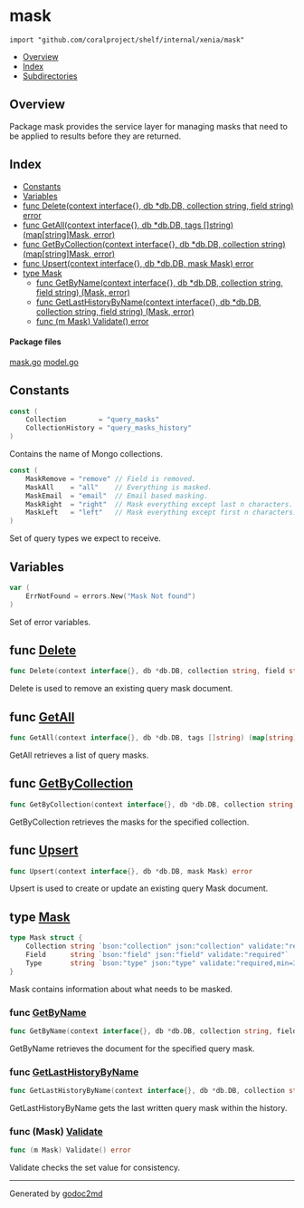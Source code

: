 

# mask
`import "github.com/coralproject/shelf/internal/xenia/mask"`

* [Overview](#pkg-overview)
* [Index](#pkg-index)
* [Subdirectories](#pkg-subdirectories)

## <a name="pkg-overview">Overview</a>
Package mask provides the service layer for managing masks that need
to be applied to results before they are returned.




## <a name="pkg-index">Index</a>
* [Constants](#pkg-constants)
* [Variables](#pkg-variables)
* [func Delete(context interface{}, db *db.DB, collection string, field string) error](#Delete)
* [func GetAll(context interface{}, db *db.DB, tags []string) (map[string]Mask, error)](#GetAll)
* [func GetByCollection(context interface{}, db *db.DB, collection string) (map[string]Mask, error)](#GetByCollection)
* [func Upsert(context interface{}, db *db.DB, mask Mask) error](#Upsert)
* [type Mask](#Mask)
  * [func GetByName(context interface{}, db *db.DB, collection string, field string) (Mask, error)](#GetByName)
  * [func GetLastHistoryByName(context interface{}, db *db.DB, collection string, field string) (Mask, error)](#GetLastHistoryByName)
  * [func (m Mask) Validate() error](#Mask.Validate)


#### <a name="pkg-files">Package files</a>
[mask.go](/src/github.com/coralproject/shelf/internal/xenia/mask/mask.go) [model.go](/src/github.com/coralproject/shelf/internal/xenia/mask/model.go) 


## <a name="pkg-constants">Constants</a>
``` go
const (
    Collection        = "query_masks"
    CollectionHistory = "query_masks_history"
)
```
Contains the name of Mongo collections.

``` go
const (
    MaskRemove = "remove" // Field is removed.
    MaskAll    = "all"    // Everything is masked.
    MaskEmail  = "email"  // Email based masking.
    MaskRight  = "right"  // Mask everything except last n characters. Default 4.
    MaskLeft   = "left"   // Mask everything except first n characters. Default 4.
)
```
Set of query types we expect to receive.


## <a name="pkg-variables">Variables</a>
``` go
var (
    ErrNotFound = errors.New("Mask Not found")
)
```
Set of error variables.



## <a name="Delete">func</a> [Delete](/src/target/mask.go?s=8238:8320#L286)
``` go
func Delete(context interface{}, db *db.DB, collection string, field string) error
```
Delete is used to remove an existing query mask document.



## <a name="GetAll">func</a> [GetAll](/src/target/mask.go?s=3312:3395#L119)
``` go
func GetAll(context interface{}, db *db.DB, tags []string) (map[string]Mask, error)
```
GetAll retrieves a list of query masks.



## <a name="GetByCollection">func</a> [GetByCollection](/src/target/mask.go?s=4443:4539#L161)
``` go
func GetByCollection(context interface{}, db *db.DB, collection string) (map[string]Mask, error)
```
GetByCollection retrieves the masks for the specified collection.



## <a name="Upsert">func</a> [Upsert](/src/target/mask.go?s=1088:1148#L35)
``` go
func Upsert(context interface{}, db *db.DB, mask Mask) error
```
Upsert is used to create or update an existing query Mask document.




## <a name="Mask">type</a> [Mask](/src/target/model.go?s=820:1055#L20)
``` go
type Mask struct {
    Collection string `bson:"collection" json:"collection" validate:"required"`
    Field      string `bson:"field" json:"field" validate:"required"`
    Type       string `bson:"type" json:"type" validate:"required,min=3"`
}
```
Mask contains information about what needs to be masked.







### <a name="GetByName">func</a> [GetByName](/src/target/mask.go?s=5729:5822#L204)
``` go
func GetByName(context interface{}, db *db.DB, collection string, field string) (Mask, error)
```
GetByName retrieves the document for the specified query mask.


### <a name="GetLastHistoryByName">func</a> [GetLastHistoryByName](/src/target/mask.go?s=6729:6833#L237)
``` go
func GetLastHistoryByName(context interface{}, db *db.DB, collection string, field string) (Mask, error)
```
GetLastHistoryByName gets the last written query mask within the history.





### <a name="Mask.Validate">func</a> (Mask) [Validate](/src/target/model.go?s=1107:1137#L27)
``` go
func (m Mask) Validate() error
```
Validate checks the set value for consistency.








- - -
Generated by [godoc2md](http://godoc.org/github.com/davecheney/godoc2md)
